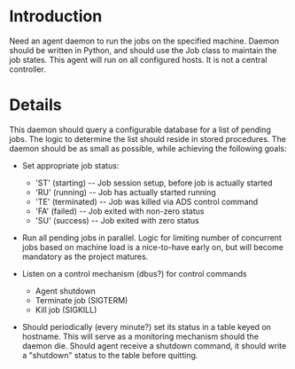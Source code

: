 # Introduction #

Need an agent daemon to run the jobs on the specified machine. Daemon should be written in Python, and should use the Job class to maintain the job states. This agent will run on all configured hosts. It is not a central controller.

# Details #


This daemon should query a configurable database for a list of pending
jobs. The logic to determine the list should reside in stored procedures.
The daemon should be as small as possible, while achieving the following goals:

  * Set appropriate job status:
    * 'ST' (starting) -- Job session setup, before job is actually started
    * 'RU' (running) -- Job has actually started running
    * 'TE' (terminated) -- Job was killed via ADS control command
    * 'FA' (failed) -- Job exited with non-zero status
    * 'SU' (success) -- Job exited with zero status

  * Run all pending jobs in parallel. Logic for limiting number of concurrent jobs based on machine load is a nice-to-have early on, but will become mandatory as the project matures.

  * Listen on a control mechanism (dbus?) for control commands
    * Agent shutdown
    * Terminate job (SIGTERM)
    * Kill job (SIGKILL)

  * Should periodically (every minute?) set its status in a table keyed on hostname. This will serve as a monitoring mechanism should the daemon die. Should agent receive a shutdown command, it should write a "shutdown" status to the table before quitting.


